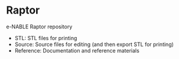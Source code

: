 Raptor
======

e-NABLE Raptor repository

- STL: STL files for printing
- Source: Source files for editing (and then export STL for printing)
- Reference: Documentation and reference materials
